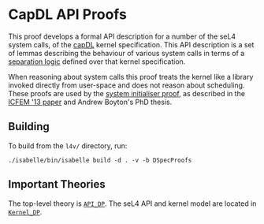 CapDL API Proofs
================

This proof develops a formal API description for a number of the seL4
system calls, of the [capDL](../../spec/capDL/) kernel specification.
This API description is a set of lemmas describing the behaviour of
various system calls in terms of a [separation logic](../sep-capDL/)
defined over that kernel specification.

When reasoning about system calls this proof treats the kernel like
a library invoked directly from user-space and does not reason about
scheduling. These proofs are used by the [system initialiser
proof](../../sys-init), as described in the [ICFEM '13 paper][Boyton_13]
and Andrew Boyton's PhD thesis.

  [Boyton_13]: http://www.nicta.com.au/pub?id=7047 "Formally Verified System Initialisation"

Building
--------

To build from the `l4v/` directory, run:

    ./isabelle/bin/isabelle build -d . -v -b DSpecProofs

Important Theories
------------------

The top-level theory is [`API_DP`](API_DP.thy). The seL4 API and kernel
model are located in [`Kernel_DP`](Kernel_DP.thy).

